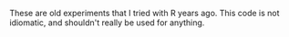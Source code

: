 These are old experiments that I tried with R years ago. This code is not idiomatic, and shouldn't really be used for anything.